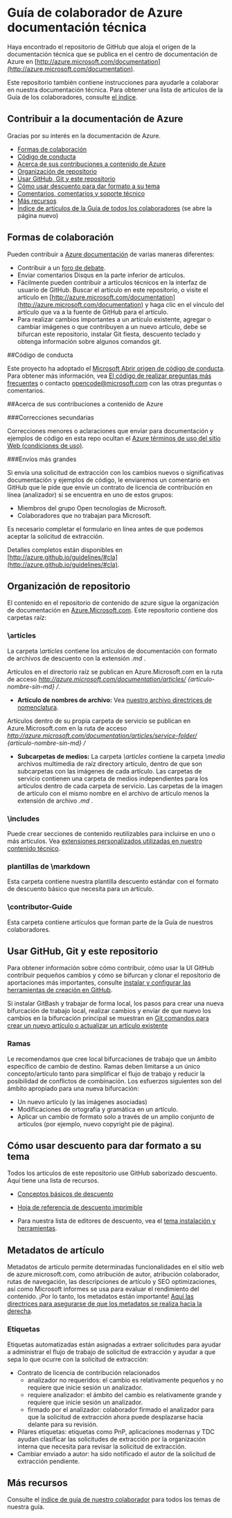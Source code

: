 # <a name="azure-technical-documentation-contributor-guide"></a>Guía de colaborador de Azure documentación técnica

Haya encontrado el repositorio de GitHub que aloja el origen de la documentación técnica que se publica en el centro de documentación de Azure en [http://azure.microsoft.com/documentation](http://azure.microsoft.com/documentation).

Este repositorio también contiene instrucciones para ayudarle a colaborar en nuestra documentación técnica.  Para obtener una lista de artículos de la Guía de los colaboradores, consulte [el índice](https://github.com/Azure/azure-content/blob/master/contributor-guide/contributor-guide-index.md).

## <a name="contribute-to-azure-documentation"></a>Contribuir a la documentación de Azure

Gracias por su interés en la documentación de Azure.

* [Formas de colaboración](#ways-to-contribute)
* [Código de conducta](#code-of-conduct)
* [Acerca de sus contribuciones a contenido de Azure](#about-your-contributions-to-azure-content)
* [Organización de repositorio](#repository-organization)
* [Usar GitHub, Git y este repositorio](#use-github-git-and-this-repository)
* [Cómo usar descuento para dar formato a su tema](#how-to-use-markdown-to-format-your-topic)
* [Comentarios, comentarios y soporte técnico](./contributor-guide/feedback-and-comments.md)
* [Más recursos](#more-resources)
* [Índice de artículos de la Guía de todos los colaboradores](./contributor-guide/contributor-guide-index.md) (se abre la página nuevo)

## <a name="ways-to-contribute"></a>Formas de colaboración 

Pueden contribuir a [Azure documentación](http://azure.microsoft.com/documentation/) de varias maneras diferentes:

* Contribuir a un [foro de debate](http://social.msdn.microsoft.com/Forums/windowsazure/home).
* Enviar comentarios Disqus en la parte inferior de artículos.
* Fácilmente pueden contribuir a artículos técnicos en la interfaz de usuario de GitHub. Buscar el artículo en este repositorio, o visite el artículo en [http://azure.microsoft.com/documentation](http://azure.microsoft.com/documentation) y haga clic en el vínculo del artículo que va a la fuente de GitHub para el artículo.
* Para realizar cambios importantes a un artículo existente, agregar o cambiar imágenes o que contribuyen a un nuevo artículo, debe se bifurcan este repositorio, instalar Git fiesta, descuento teclado y obtenga información sobre algunos comandos git.

##<a name="code-of-conduct"></a>Código de conducta

Este proyecto ha adoptado el [Microsoft Abrir origen de código de conducta](https://opensource.microsoft.com/codeofconduct/). Para obtener más información, vea [El código de realizar preguntas más frecuentes](https://opensource.microsoft.com/codeofconduct/faq/) o contacto [opencode@microsoft.com](mailto:opencode@microsoft.com) con las otras preguntas o comentarios.

##<a name="about-your-contributions-to-azure-content"></a>Acerca de sus contribuciones a contenido de Azure

###<a name="minor-corrections"></a>Correcciones secundarias

Correcciones menores o aclaraciones que enviar para documentación y ejemplos de código en esta repo ocultan el [Azure términos de uso del sitio Web (condiciones de uso)](http://azure.microsoft.com/support/legal/website-terms-of-use/).


###<a name="larger-submissions"></a>Envíos más grandes

Si envía una solicitud de extracción con los cambios nuevos o significativas documentación y ejemplos de código, le enviaremos un comentario en GitHub que le pide que envíe un contrato de licencia de contribución en línea (analizador) si se encuentra en uno de estos grupos:

* Miembros del grupo Open tecnologías de Microsoft.
* Colaboradores que no trabajan para Microsoft.

Es necesario completar el formulario en línea antes de que podemos aceptar la solicitud de extracción.

Detalles completos están disponibles en [http://azure.github.io/guidelines/#cla](http://azure.github.io/guidelines/#cla).

## <a name="repository-organization"></a>Organización de repositorio

El contenido en el repositorio de contenido de azure sigue la organización de documentación en [Azure.Microsoft.com](http://azure.microsoft.com). Este repositorio contiene dos carpetas raíz:

### <a name="articles"></a>\articles

La carpeta *\articles* contiene los artículos de documentación con formato de archivos de descuento con la extensión *.md* .

Artículos en el directorio raíz se publican en Azure.Microsoft.com en la ruta de acceso *http://azure.microsoft.com/documentation/articles/ {artículo-nombre-sin-md} /*.

* **Artículo de nombres de archivo:** Vea [nuestro archivo directrices de nomenclatura](./contributor-guide/file-names-and-locations.md).

Artículos dentro de su propia carpeta de servicio se publican en Azure.Microsoft.com en la ruta de acceso *http://azure.microsoft.com/documentation/articles/service-folder/ {artículo-nombre-sin-md} /*

* **Subcarpetas de medios:** La carpeta *\articles* contiene la carpeta *\media* archivos multimedia de raíz directory artículo, dentro de que son subcarpetas con las imágenes de cada artículo.  Las carpetas de servicio contienen una carpeta de medios independientes para los artículos dentro de cada carpeta de servicio. Las carpetas de la imagen de artículo con el mismo nombre en el archivo de artículo menos la extensión de archivo *.md* .

### <a name="includes"></a>\includes

Puede crear secciones de contenido reutilizables para incluirse en uno o más artículos. Vea [extensiones personalizados utilizadas en nuestro contenido técnico](./contributor-guide/custom-markdown-extensions.md).

### <a name="markdown-templates"></a>plantillas de \markdown

Esta carpeta contiene nuestra plantilla descuento estándar con el formato de descuento básico que necesita para un artículo.

### <a name="contributor-guide"></a>\contributor-Guide

Esta carpeta contiene artículos que forman parte de la Guía de nuestros colaboradores.  

## <a name="use-github-git-and-this-repository"></a>Usar GitHub, Git y este repositorio

Para obtener información sobre cómo contribuir, cómo usar la UI GitHub contribuir pequeños cambios y cómo se bifurcan y clonar el repositorio de aportaciones más importantes, consulte [instalar y configurar las herramientas de creación en GitHub](./contributor-guide/tools-and-setup.md).

Si instalar GitBash y trabajar de forma local, los pasos para crear una nueva bifurcación de trabajo local, realizar cambios y enviar de que nuevo los cambios en la bifurcación principal se muestran en [Git comandos para crear un nuevo artículo o actualizar un artículo existente](./contributor-guide/git-commands-for-master.md)

### <a name="branches"></a>Ramas

Le recomendamos que cree local bifurcaciones de trabajo que un ámbito específico de cambio de destino. Ramas deben limitarse a un único concepto/artículo tanto para simplificar el flujo de trabajo y reducir la posibilidad de conflictos de combinación.  Los esfuerzos siguientes son del ámbito apropiado para una nueva bifurcación:

* Un nuevo artículo (y las imágenes asociadas)
* Modificaciones de ortografía y gramática en un artículo.
* Aplicar un cambio de formato solo a través de un amplio conjunto de artículos (por ejemplo, nuevo copyright pie de página).

## <a name="how-to-use-markdown-to-format-your-topic"></a>Cómo usar descuento para dar formato a su tema

Todos los artículos de este repositorio use GitHub saborizado descuento.  Aquí tiene una lista de recursos.

- [Conceptos básicos de descuento](https://help.github.com/articles/markdown-basics/)

- [Hoja de referencia de descuento imprimible](./contributor-guide/media/documents/markdown-cheatsheet.pdf?raw=true)

- Para nuestra lista de editores de descuento, vea el [tema instalación y herramientas](./contributor-guide/tools-and-setup.md#install-a-markdown-editor).

## <a name="article-metadata"></a>Metadatos de artículo

Metadatos de artículo permite determinadas funcionalidades en el sitio web de azure.microsoft.com, como atribución de autor, atribución colaborador, rutas de navegación, las descripciones de artículo y SEO optimizaciones, así como Microsoft informes se usa para evaluar el rendimiento del contenido. ¡Por lo tanto, los metadatos están importante! [Aquí las directrices para asegurarse de que los metadatos se realiza hacia la derecha](./contributor-guide/article-metadata.md).

### <a name="labels"></a>Etiquetas

Etiquetas automatizadas están asignadas a extraer solicitudes para ayudar a administrar el flujo de trabajo de solicitud de extracción y ayudar a que sepa lo que ocurre con la solicitud de extracción:

* Contrato de licencia de contribución relacionados
    * analizador no requeridos: el cambio es relativamente pequeños y no requiere que inicie sesión un analizador.
    * requiere analizador: el ámbito del cambio es relativamente grande y requiere que inicie sesión un analizador.
    * firmado por el analizador: colaborador firmado el analizador para que la solicitud de extracción ahora puede desplazarse hacia delante para su revisión.
* Pilares etiquetas: etiquetas como PnP, aplicaciones modernas y TDC ayudan clasificar las solicitudes de extracción por la organización interna que necesita para revisar la solicitud de extracción.
* Cambiar enviado a autor: ha sido notificado el autor de la solicitud de extracción pendiente.

## <a name="more-resources"></a>Más recursos

Consulte el [índice de guía de nuestro colaborador](./contributor-guide/contributor-guide-index.md) para todos los temas de nuestra guía.
